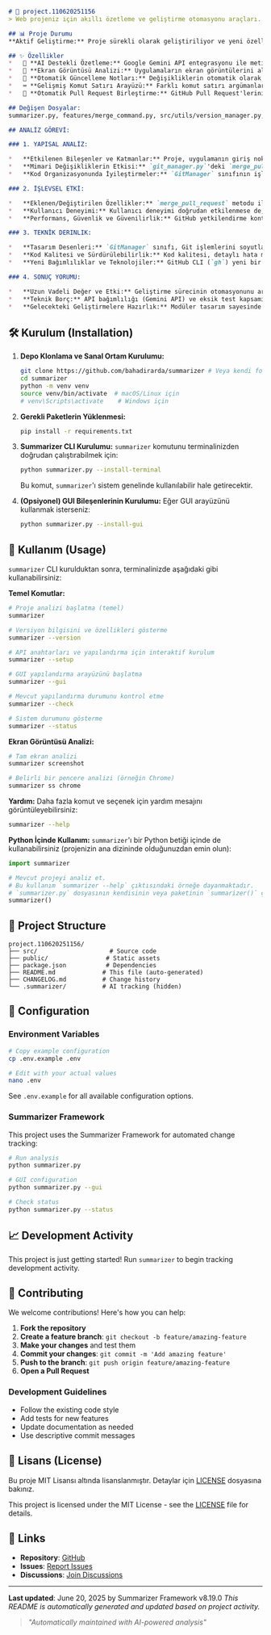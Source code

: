 ```markdown
# 🚀 project.110620251156
> Web projeniz için akıllı özetleme ve geliştirme otomasyonu araçları. Kod kalitesini artırırken, kullanıcı deneyimini iyileştirin ve geliştirme süreçlerini hızlandırın. 🛠️

## 📊 Proje Durumu
**Aktif Geliştirme:** Proje sürekli olarak geliştiriliyor ve yeni özellikler ekleniyor. Şu anda, AI entegrasyonu ve geliştirme otomasyonu üzerinde yoğunlaşılıyor. 🚧

## ✨ Özellikler
*   📝 **AI Destekli Özetleme:** Google Gemini API entegrasyonu ile metin özetleme. 🤖
*   📸 **Ekran Görüntüsü Analizi:** Uygulamaların ekran görüntülerini alıp analiz etme yeteneği. 🖼️
*   🔄 **Otomatik Güncelleme Notları:** Değişikliklerin otomatik olarak takip edilerek güncelleme notları oluşturma. ✍️
*   ⌨️ **Gelişmiş Komut Satırı Arayüzü:** Farklı komut satırı argümanları ile kullanıcı dostu etkileşim. 💻
*   🚀 **Otomatik Pull Request Birleştirme:** GitHub Pull Request'lerinin otomatik olarak birleştirilmesi. ✅

## Değişen Dosyalar:
summarizer.py, features/merge_command.py, src/utils/version_manager.py, src/utils/git_manager.py, src/utils/changelog_updater.py, src/services/gemini_client.py

## ANALİZ GÖREVİ:

### 1. YAPISAL ANALİZ:

*   **Etkilenen Bileşenler ve Katmanlar:** Proje, uygulamanın giriş noktası (`summarizer.py`), özellik modülleri (`features/*`), yardımcı araçlar (`src/utils/*`) ve servis katmanı (`src/services/*`) olmak üzere çeşitli katmanlarını etkiliyor. `git_manager.py` ve `changelog_updater.py` dosyalarındaki değişiklikler, geliştirme otomasyonu süreçlerine odaklanıyor. `version_manager.py` dosyasındaki değişiklikler versiyon kontrolüyle alakalı süreçlerde güncellemeler yapıldığını gösteriyor.
*   **Mimari Değişikliklerin Etkisi:** `git_manager.py`'deki `merge_pull_request` metodu, Git işlemlerinin daha kapsamlı yönetilmesini sağlayarak mimariye entegre bir otomasyon katmanı ekliyor. Gemini API entegrasyonu ile projenin dış bir servise olan bağımlılığı artıyor, ancak `RequestManager` ve `is_ready()` metodu bu bağımlılığı yönetilebilir kılıyor.
*   **Kod Organizasyonunda İyileştirmeler:** `GitManager` sınıfının işlevselliği, özellikle `merge_pull_request` metodu ile genişletilerek ilgili işlevlerin daha iyi gruplandırılması sağlanıyor. Etki seviyesini otomatik belirleyen fonksiyon, changelog güncellemelerinin otomasyonunu artırıyor. Modülerlik sayesinde test yazmak kolaylaşıyor ve sürdürülebilirlik artıyor.

### 2. İŞLEVSEL ETKİ:

*   **Eklenen/Değiştirilen Özellikler:** `merge_pull_request` metodu ile GitHub Pull Request'lerinin otomatik birleştirilmesi sağlandı. Bu, geliştirme sürecini hızlandırıyor ve manuel müdahaleyi azaltıyor. `changelog_updater.py`'deki etki seviyesi belirleme mekanizması, changelog'ların daha düzenli ve anlamlı olmasını sağlıyor. `version_manager.py` ile versiyon güncellemeleri daha kontrollü hale geliyor.
*   **Kullanıcı Deneyimi:** Kullanıcı deneyimi doğrudan etkilenmese de, otomatik Pull Request birleştirme ve otomatik changelog güncellemeleri sayesinde geliştiricilerin iş akışı önemli ölçüde iyileşiyor. Komut satırı argümanları sayesinde uygulamanın farklı şekillerde çalıştırılabilmesi kullanıcı deneyimini dolaylı olarak geliştiriyor.
*   **Performans, Güvenlik ve Güvenilirlik:** GitHub yetkilendirme kontrolü (`_check_gh_auth`) güvenliği artırıyor. Performans etkisi, `git` ve `gh` komutlarının yürütülme süresine bağlı olmakla birlikte genellikle ihmal edilebilir düzeyde. Hata yönetimi mekanizmaları (`try-except` blokları) güvenilirliği artırıyor. `_truncate_content_for_prompt` fonksiyonu ile API limitlerinin aşılması önlenerek performans sorunları engelleniyor.

### 3. TEKNİK DERINLIK:

*   **Tasarım Desenleri:** `GitManager` sınıfı, Git işlemlerini soyutlayarak tek bir noktadan yönetilmelerini sağlıyor. Bu, tam olarak Singleton deseni olmasa da, sınıf seviyesinde bir soyutlama sağlıyor. Farklı AI istemcilerini (`Gemini, OpenAI`) `RequestManager`'a kaydetme yeteneği, Strategy tasarım deseninin bir uygulaması olarak değerlendirilebilir.
*   **Kod Kalitesi ve Sürdürülebilirlik:** Kod kalitesi, detaylı hata mesajları ve loglama kullanımı sayesinde iyileştirilmiş durumda. Modüler tasarım, birim testlerini yazmayı ve çalıştırmayı kolaylaştırıyor. `changelog_updater.py`'deki keyword-based yaklaşım, daha karmaşık algoritmalarla geliştirilebilir.
*   **Yeni Bağımlılıklar ve Teknolojiler:** GitHub CLI (`gh`) yeni bir bağımlılık olarak eklendi, ancak bu genellikle geliştiriciler tarafından zaten kurulu olan bir araç. Google Gemini API entegrasyonu ile proje, AI tabanlı özetleme yeteneği kazanıyor.

### 4. SONUÇ YORUMU:

*   **Uzun Vadeli Değer ve Etki:** Geliştirme sürecinin otomasyonunu artırarak uzun vadede verimliliği yükseltiyor. Pull Request birleştirme işleminin otomatikleştirilmesi, geliştiricilerin zamanını ve çabasını önemli ölçüde azaltıyor. Otomatik etkilenme seviyesi belirleme, changelog'ların tutarlılığını ve okunabilirliğini artırıyor. Gemini API entegrasyonu, uygulamanın özetleme yeteneklerini önemli ölçüde artırıyor.
*   **Teknik Borç:** API bağımlılığı (Gemini API) ve eksik test kapsamı teknik borç olarak değerlendirilebilir. Özellikle Gemini API entegrasyonu için testler yazmak, API'nin doğru çalıştığını ve hataların düzgün şekilde ele alındığını doğrulamak için önemlidir. Kod içindeki `TODO` notları (örneğin, otomatik release tespiti) çözülmesi gereken teknik borçları temsil ediyor.
*   **Gelecekteki Geliştirmelere Hazırlık:** Modüler tasarım sayesinde gelecekte yeni özellikler eklemek veya mevcut olanları değiştirmek daha kolay olacaktır. `git_manager.py`'nin modüler yapısı ve iyi hata yönetimi, yeni Git ve GitHub entegrasyonlarının eklenmesini kolaylaştırıyor. `RequestManager` kullanılarak API'lerin soyutlanması, farklı AI modellerini veya servislerini kolayca entegre etme imkanı sunuyor. AI karar verme sürecinde fallback mekanizmasının olması olumlu bir gelişme ancak bu mekanizmanın da geliştirilmeye açık olduğunu belirtmek gerekir.
```

## 🛠️ Kurulum (Installation)

1.  **Depo Klonlama ve Sanal Ortam Kurulumu:**
    ```bash
    git clone https://github.com/bahadirarda/summarizer # Veya kendi fork adresiniz
    cd summarizer
    python -m venv venv
    source venv/bin/activate  # macOS/Linux için
    # venv\Scripts\activate    # Windows için
    ```

2.  **Gerekli Paketlerin Yüklenmesi:**
    ```bash
    pip install -r requirements.txt
    ```

3.  **Summarizer CLI Kurulumu:**
    `summarizer` komutunu terminalinizden doğrudan çalıştırabilmek için:
    ```bash
    python summarizer.py --install-terminal
    ```
    Bu komut, `summarizer`'ı sistem genelinde kullanılabilir hale getirecektir.

4.  **(Opsiyonel) GUI Bileşenlerinin Kurulumu:**
    Eğer GUI arayüzünü kullanmak isterseniz:
    ```bash
    python summarizer.py --install-gui
    ```

## 🚀 Kullanım (Usage)

`summarizer` CLI kurulduktan sonra, terminalinizde aşağıdaki gibi kullanabilirsiniz:

**Temel Komutlar:**
```bash
# Proje analizi başlatma (temel)
summarizer

# Versiyon bilgisini ve özellikleri gösterme
summarizer --version

# API anahtarları ve yapılandırma için interaktif kurulum
summarizer --setup

# GUI yapılandırma arayüzünü başlatma
summarizer --gui

# Mevcut yapılandırma durumunu kontrol etme
summarizer --check

# Sistem durumunu gösterme
summarizer --status
```

**Ekran Görüntüsü Analizi:**
```bash
# Tam ekran analizi
summarizer screenshot

# Belirli bir pencere analizi (örneğin Chrome)
summarizer ss chrome
```

**Yardım:**
Daha fazla komut ve seçenek için yardım mesajını görüntüleyebilirsiniz:
```bash
summarizer --help
```

**Python İçinde Kullanım:**
`summarizer`'ı bir Python betiği içinde de kullanabilirsiniz (projenizin ana dizininde olduğunuzdan emin olun):
```python
import summarizer

# Mevcut projeyi analiz et. 
# Bu kullanım `summarizer --help` çıktısındaki örneğe dayanmaktadır.
# `summarizer.py` dosyasının kendisinin veya paketinin `summarizer()` çağrısını uygun şekilde ele aldığı varsayılır.
summarizer() 
```

## 📁 Project Structure

```
project.110620251156/
├── src/                    # Source code
├── public/                # Static assets
├── package.json           # Dependencies
├── README.md             # This file (auto-generated)
├── CHANGELOG.md          # Change history
└── .summarizer/          # AI tracking (hidden)
```

## 🔧 Configuration

### Environment Variables

```bash
# Copy example configuration
cp .env.example .env

# Edit with your actual values
nano .env
```

See `.env.example` for all available configuration options.

### Summarizer Framework

This project uses the Summarizer Framework for automated change tracking:

```bash
# Run analysis
python summarizer.py

# GUI configuration
python summarizer.py --gui

# Check status
python summarizer.py --status
```



## 📈 Development Activity

This project is just getting started! Run `summarizer` to begin tracking development activity.

## 🤝 Contributing

We welcome contributions! Here's how you can help:

1. **Fork the repository**
2. **Create a feature branch**: `git checkout -b feature/amazing-feature`
3. **Make your changes** and test them
4. **Commit your changes**: `git commit -m 'Add amazing feature'`
5. **Push to the branch**: `git push origin feature/amazing-feature`
6. **Open a Pull Request**

### Development Guidelines

- Follow the existing code style
- Add tests for new features
- Update documentation as needed
- Use descriptive commit messages

## 📜 Lisans (License)

Bu proje MIT Lisansı altında lisanslanmıştır. Detaylar için [LICENSE](LICENSE) dosyasına bakınız.

This project is licensed under the MIT License - see the [LICENSE](LICENSE) file for details.

## 🔗 Links

- **Repository**: [GitHub](https://github.com/bahadirarda/summarizer)
- **Issues**: [Report Issues](https://github.com/bahadirarda/summarizer/issues)
- **Discussions**: [Join Discussions](https://github.com/bahadirarda/summarizer/discussions)

---

**Last updated**: June 20, 2025 by Summarizer Framework v8.19.0
*This README is automatically generated and updated based on project activity.*

> *"Automatically maintained with AI-powered analysis"*

